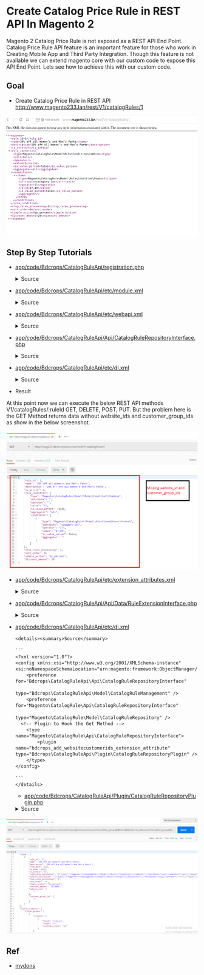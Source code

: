 #  Create Catalog Price Rule in REST API In Magento 2
Magento 2 Catalog Price Rule is not exposed as a REST API End Point. Catalog Price Rule API feature is an important feature for those who work in Creating Mobile App and Third Party Integration. Though this feature is not available we can extend magento core with our custom code to expose this API End Point. Lets see how to achieve this with our custom code.

## Goal
- Create Catalog Price Rule in REST API
http://www.magento233.lan/rest/V1/catalogRules/1

![](docs/restV1catalogRules1.png)



## Step By Step Tutorials

- [app/code/Bdcrops/CatalogRuleApi/registration.php](registration.php)

    <details><summary>Source</summary>

    ```
    <?php
        \Magento\Framework\Component\ComponentRegistrar::register(
            \Magento\Framework\Component\ComponentRegistrar::MODULE,
            'Bdcrops_CatalogRuleApi',
            __DIR__
        );
    ```
    </details>


- [app/code/Bdcrops/CatalogRuleApi/etc/module.xml](etc/module.xml)

    <details><summary>Source</summary>

    ```
    <?xml version="1.0"?>
    <config xmlns:xsi="http://www.w3.org/2001/XMLSchema-instance" xsi:noNamespaceSchemaLocation="urn:magento:framework:Module/etc/module.xsd">
        <module name="Bdcrops_CatalogRuleApi" setup_version="1.0.0"/>
    </config>

    ```
    </details>


- [app/code/Bdcrops/CatalogRuleApi/etc/webapi.xml](etc/webapi.xml)


    <details><summary>Source</summary>

      ```
      <?xml version="1.0"?>
      <routes xmlns:xsi="http://www.w3.org/2001/XMLSchema-instance"
              xsi:noNamespaceSchemaLocation="urn:magento:module:Magento_Webapi:etc/webapi.xsd">
          <route url="/V1/catalogRules/:ruleId" method="GET">
              <service class="Magento\CatalogRule\Api\CatalogRuleRepositoryInterface" method="get"/>
              <resources>
                  <resource ref="anonymous" />
              </resources>
          </route>
      	<route url="/V1/catalogRules/search" method="GET">
              <service class="Bdcrops\CatalogRuleApi\Api\CatalogRuleRepositoryInterface" method="getList"/>
              <resources>
                  <resource ref="anonymous" />
              </resources>
          </route>
          <route url="/V1/catalogRules/:ruleId" method="DELETE">
              <service class="Magento\CatalogRule\Api\CatalogRuleRepositoryInterface" method="deleteById"/>
              <resources>
                  <resource ref="anonymous" />
              </resources>
          </route>
          <route url="/V1/catalogRules/:ruleId" method="PUT">
              <service class="Magento\CatalogRule\Api\CatalogRuleRepositoryInterface" method="save"/>
              <resources>
                  <resource ref="anonymous" />
              </resources>
          </route>
          <route url="/V1/catalogRules" method="POST">
              <service class="Magento\CatalogRule\Api\CatalogRuleRepositoryInterface" method="save"/>
              <resources>
                  <resource ref="anonymous" />
              </resources>
          </route>
      </routes>
      ```
      </details>




    we need to create an webapi.xml file to define the REST API End Points.

    The Core Magento 2 CatalogRule module already contains the necessary code for carrying out the API Operation in the below files, only drawback is those methods were not exposed as webapi end points. Lets define the REST API route path as “catalogRules”.

    Though the main methods are all available in magento core, the “getList” method is not available by default and we will implement it separately. For this demo i am skipping the ACL Part and defining the “resource ref” as anonymous

    Magento 2 Core Files Reference:-
    Magento\CatalogRule\Api\interface\CatalogRuleRepositoryInterface

    Magento\CatalogRule\Model\Rule.php

- [app/code/Bdcrops/CatalogRuleApi/Api/CatalogRuleRepositoryInterface.php](Api/CatalogRuleRepositoryInterface.php)

    <details><summary>Source</summary>

    ```
    <?php
    namespace Bdcrops\CatalogRuleApi\Api;

    use \Magento\Framework\Api\SearchCriteriaInterface;

    interface CatalogRuleRepositoryInterface {
        /**
         * Get rules
         * @param \Magento\Framework\Api\SearchCriteriaInterface $searchCriteria
         * @return \Magento\Framework\Api\SearchResultsInterface
         */
         public function getList(
           \Magento\Framework\Api\SearchCriteriaInterface $searchCriteria);

    }

    ```
    </details>


- [app/code/Bdcrops/CatalogRuleApi/etc/di.xml](etc/di.xml)

    <details><summary>Source</summary>

    ```
    <?xml version="1.0"?>
    <config xmlns:xsi="http://www.w3.org/2001/XMLSchema-instance" xsi:noNamespaceSchemaLocation="urn:magento:framework:ObjectManager/etc/config.xsd">
        <preference for="Bdcrops\CatalogRuleApi\Api\CatalogRuleRepositoryInterface"
    	            type="Bdcrops\CatalogRuleApi\Model\CatalogRuleManagement" />
        <preference for="Magento\CatalogRule\Api\CatalogRuleRepositoryInterface"
                	type="Magento\CatalogRule\Model\CatalogRuleRepository" />

    </config>
    ```
    </details>


- Result

At this point now we can execute the below REST API methods V1/catalogRules/:ruleId GET, DELETE, POST, PUT. But the problem here is the GET Method returns data without website_ids and customer_group_ids as show in the below screenshot.

![](docs/CatalogRules-GetRule-1024x743.png)

- [app/code/Bdcrops/CatalogRuleApi/etc/extension_attributes.xml](etc/extension_attributes.xml)

  <details><summary>Source</summary>

  ```
  <?xml version="1.0"?>
  <config xmlns:xsi="http://www.w3.org/2001/XMLSchema-instance" xsi:noNamespaceSchemaLocation="urn:magento:framework:Api/etc/extension_attributes.xsd">
      <extension_attributes for="Magento\CatalogRule\Api\Data\RuleInterface">
          <attribute code="website_ids" type="int[]"/>
          <attribute code="customer_group_ids" type="int[]"/>
      </extension_attributes>
  </config>

  ```
  </details>

- [app/code/Bdcrops/CatalogRuleApi/Api/Data/RuleExtensionInterface.php](Api/Data/RuleExtensionInterface.php)


  <details><summary>Source</summary>

  ```
  <?php

  namespace Bdcrops\CatalogRuleApi\Api\Data;

  interface RuleExtensionInterface {
      /**
       * @return \Magento\CatalogRule\Api\Data\RuleExtensionInterface
       */
      public function getWebsiteIds();
     /**
      * @param \Magento\CatalogRule\Api\Data\RuleExtensionInterface[]
      * @return $this
      */
     public function setWebsiteIds();
    /**
      * @return \Magento\CatalogRule\Api\Data\RuleExtensionInterface
      */
      public function getCustomerGroupIds();
     /**
      * @param \Magento\CatalogRule\Api\Data\RuleExtensionInterface[]
      * @return $this
      */
  	public function setCustomerGroupIds();

  }

  ```
  </details>

- [app/code/Bdcrops/CatalogRuleApi/etc/di.xml](etc/di.xml)


      <details><summary>Source</summary>

      ```
      <?xml version="1.0"?>
      <config xmlns:xsi="http://www.w3.org/2001/XMLSchema-instance" xsi:noNamespaceSchemaLocation="urn:magento:framework:ObjectManager/etc/config.xsd">
          <preference for="Bdcrops\CatalogRuleApi\Api\CatalogRuleRepositoryInterface"
      	            type="Bdcrops\CatalogRuleApi\Model\CatalogRuleManagement" />
          <preference for="Magento\CatalogRule\Api\CatalogRuleRepositoryInterface"
                  	type="Magento\CatalogRule\Model\CatalogRuleRepository" />
      	<!-- Plugin to Hook the Get Method -->
      	  <type name="Magento\CatalogRule\Api\CatalogRuleRepositoryInterface">
              <plugin name="bdcrops_add_websitecustomerids_extension_attribute" type="Bdcrops\CatalogRuleApi\Plugin\CatalogRuleRepositoryPlugin" />
          </type>
      </config>

      ```
      </details>


  - [app/code/Bdcrops/CatalogRuleApi/Plugin/CatalogRuleRepositoryPlugin.php](Plugin/CatalogRuleRepositoryPlugin.php)

  <details><summary>Source</summary>

  ```
  <?php

  namespace Bdcrops\CatalogRuleApi\Plugin;

  use Magento\CatalogRule\Api\Data\RuleExtensionFactory;
  use Magento\CatalogRule\Api\Data\RuleExtensionInterface;
  use Magento\CatalogRule\Api\Data\RuleInterface;
  use Magento\CatalogRule\Api\CatalogRuleRepositoryInterface;
  /**
   * Class CatalogRuleRepositoryPlugin
   */
  class CatalogRuleRepositoryPlugin {
      /**
       * Rule Extension Attributes Factory
       *
       * @var RuleExtensionFactory
       */
      protected $extensionFactory;

      /**
       * CatalogRuleRepositoryPlugin constructor
       *
       * @param RuleExtensionFactory $extensionFactory
       */
      public function __construct(RuleExtensionFactory $extensionFactory) {
          $this->extensionFactory = $extensionFactory;
      }

      /**
       * Add "customer_group_ids" and "website_ids" extension attributes to catalog rule object to make it accessible in API data
       *
       * @param CatalogRuleRepositoryInterface $subject
       * @param RuleInterface $rule
       *
       * @return RuleInterface
       */
      public function afterGet(CatalogRuleRepositoryInterface $subject, RuleInterface $rule)
      {
          $websiteIds  = $rule->getData('website_ids');
          $customerGroupIds = $rule->getCustomerGroupIds();
          $extensionAttributes = $rule->getExtensionAttributes();
          $extensionAttributes = $extensionAttributes ? $extensionAttributes : $this->extensionFactory->create();
          $extensionAttributes->setWebsiteIds($websiteIds);
          $extensionAttributes->setCustomerGroupIds($customerGroupIds);
          $rule->setExtensionAttributes($extensionAttributes);

          return $rule;
      }

  	/**
       * Add "customer_group_ids" and "website_ids" extension attributes to catalog rule object to make it accessible in API data
       *
       * @param CatalogRuleRepositoryInterface $subject
       * @param RuleInterface $rule
       *
       * @return array
       */
  	public function beforeSave(
      CatalogRuleRepositoryInterface $subject, RuleInterface $rule) {


  		$extensionAttributes = $rule->getExtensionAttributes() ?: $this->extensionFactory->create();
          if ($extensionAttributes !== null && $extensionAttributes->getWebsiteIds() !== null) {
              $rule->setWebsiteIds($extensionAttributes->getWebsiteIds());
          }
  		if ($extensionAttributes !== null && $extensionAttributes->getCustomerGroupIds() !== null) {
              $rule->setCustomerGroupIds($extensionAttributes->getCustomerGroupIds());
          }
          return [$rule];
      }
  }

  ```
  </details>


![](docs/CatalogRules-GetRuleSearch-1024x624.png)

## Ref
- [mydons](http://mydons.com/magento-2-catalog-price-rule-in-rest-api/)
